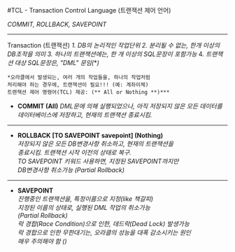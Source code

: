 
    
#TCL - Transaction Control Language (트랜잭션 제어 언어)

*COMMIT, ROLLBACK, SAVEPOINT*


---

Transaction (트랜잭션)
*1. DB의 논리적인 작업단위
2. 분리될 수 없는, 한개 이상의 DB조작을 의미
3. 하나의 트랜잭션에는, 한 개 이상의 SQL문장이 포함가능*
4.  *트랜잭션 대상 SQL문장은, "DML" 문임(***)*

```
*오라클에서 발생되는, 여러 개의 작업들을, 하나의 작업처럼
처리해야 하는 경우에, 트랜잭션이 필요!!! (예: 계좌이체)
트랜잭션 제어 명령어(TCL) 제공: (** All or Nothing **)***
```

- **COMMIT (All)**
*DML문에 의해 실행되었으나, 아직 저장되지 않은 모든 데이터를  
데이터베이스에 저장하고, 현재의 트랜잭션 종료시킴.*  
****
- **ROLLBACK [TO SAVEPOINT savepoint] (Nothing)**     
*저장되지 않은 모든 DB변경사항 취소하고, 현재의 트랜잭션을  
종료시킴. 트랜잭션 시작 이전의 상태로 복구.  
TO SAVEPOINT 키워드 사용하면, 지정된 SAVEPOINT까지만  
DB변경사항 취소가능 (Partial Rollback)*  
****
- **SAVEPOINT**  
*진행중인 트랜잭션을, 특정이름으로 지정(like 책갈피)  
지정된 이름의 상태로, 실행된 DML 작업의 취소가능  
 (Partial Rollback)  
락 경합(Race Condition)으로 인한, 데드락(Dead Lock) 발생가능  
락 경합으로 인한 무한대기는, 오라클의 성능을 대폭 감소시키는 원인  
매우 주의해야 함 ()*  
